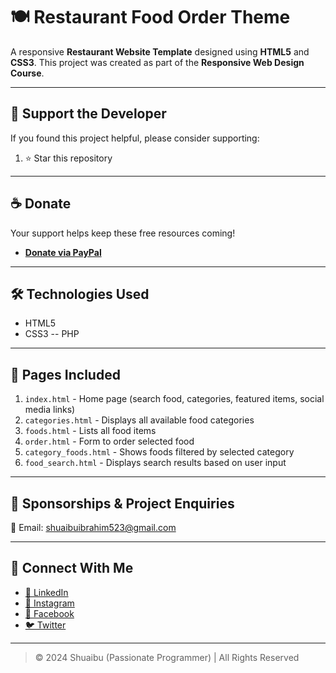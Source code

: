 # 🍽️ Restaurant Food Order Theme

A responsive **Restaurant Website Template** designed using **HTML5** and **CSS3**. This project was created as part of the **Responsive Web Design Course**.

---

## 💖 Support the Developer

If you found this project helpful, please consider supporting:

1. ⭐ Star this repository

---

## ☕ Donate

Your support helps keep these free resources coming!

- **[Donate via PayPal]()**

---

## 🛠️ Technologies Used

- HTML5  
- CSS3
-- PHP

---

## 📄 Pages Included

1. `index.html` - Home page (search food, categories, featured items, social media links)
2. `categories.html` - Displays all available food categories
3. `foods.html` - Lists all food items
4. `order.html` - Form to order selected food
5. `category_foods.html` - Shows foods filtered by selected category
6. `food_search.html` - Displays search results based on user input

---

## 🤝 Sponsorships & Project Enquiries

📧 Email: [shuaibuibrahim523@gmail.com](mailto:shuaibuibrahim523@gmail.com)

---

## 🔗 Connect With Me

- [💼 LinkedIn](https://www.linkedin.com/in/#)
- [📸 Instagram](https://www.instagram.com/#")
- [📘 Facebook](https://www.facebook.com/#")
- [🐦 Twitter](https://www.twitter.com/#")

---

> © 2024 Shuaibu (Passionate Programmer) | All Rights Reserved
